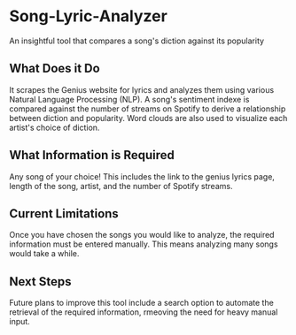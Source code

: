 # Song-Lyric-Analyzer
An insightful tool that compares a song's diction against its popularity 

## What Does it Do
It scrapes the Genius website for lyrics and analyzes them using various Natural Language Processing (NLP). A song's sentiment indexe is compared against the number of streams on Spotify to derive a relationship between diction and popularity. Word clouds are also used to visualize each artist's choice of diction.

## What Information is Required
Any song of your choice! This includes the link to the genius lyrics page, length of the song, artist, and the number of Spotify streams. 

## Current Limitations 
Once you have chosen the songs you would like to analyze, the required information must be entered manually. This means analyzing many songs would take a while. 

## Next Steps 
Future plans to improve this tool include a search option to automate the retrieval of the required information, rmeoving the need for heavy manual input. 
